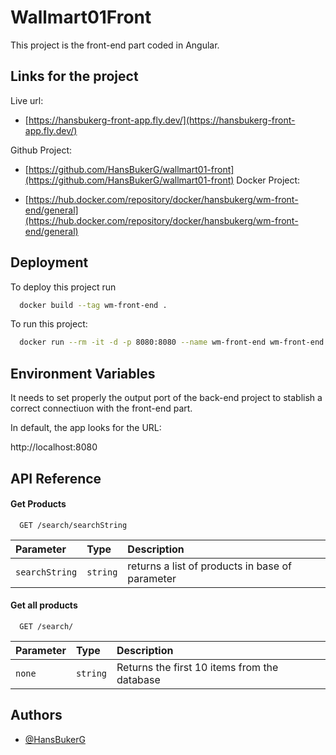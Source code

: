 
# Wallmart01Front

This project is the front-end part coded in Angular.


## Links for the project
 Live url:

  - [https://hansbukerg-front-app.fly.dev/](https://hansbukerg-front-app.fly.dev/)

Github Project:
 - [https://github.com/HansBukerG/wallmart01-front](https://github.com/HansBukerG/wallmart01-front)
 Docker Project:

 - [https://hub.docker.com/repository/docker/hansbukerg/wm-front-end/general](https://hub.docker.com/repository/docker/hansbukerg/wm-front-end/general)


 



## Deployment

To deploy this project run

```bash
  docker build --tag wm-front-end .
```

To run this project:

```bash
  docker run --rm -it -d -p 8080:8080 --name wm-front-end wm-front-end
```

## Environment Variables

It needs to set properly the output port of the back-end project to stablish a correct connectiuon with the front-end part.

In default, the app looks for the URL:

http://localhost:8080


## API Reference

#### Get Products

```http
  GET /search/searchString
```

| Parameter | Type     | Description                |
| :-------- | :------- | :------------------------- |
| `searchString` | `string` | returns a list of products in base of parameter |

#### Get all products

```http
  GET /search/
```

| Parameter | Type     | Description                       |
| :-------- | :------- | :-------------------------------- |
| `none`      | `string` | Returns the first 10 items from the database |




## Authors

- [@HansBukerG](https://www.github.com/HansBukerG)

